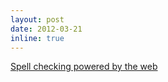 ```yaml
---
layout: post
date: 2012-03-21
inline: true
---
```


[Spell checking powered by the web](https://drive.googleblog.com/2012/03/spell-checking-powered-by-web.html)
